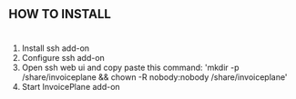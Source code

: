 #
## HOW TO INSTALL
#
1. Install ssh add-on
2. Configure ssh add-on
3. Open ssh web ui and copy paste this command: 'mkdir -p /share/invoiceplane && chown -R nobody:nobody /share/invoiceplane'
4. Start InvoicePlane add-on
